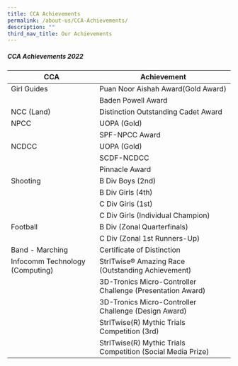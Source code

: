 ```yaml
---
title: CCA Achievements
permalink: /about-us/CCA-Achievements/
description: ""
third_nav_title: Our Achievements
---
```

##### **CCA Achievements 2022**


| CCA |  Achievement |
| -------- | -------- |
| Girl Guides     |    Puan Noor Aishah Award(Gold Award)
||Baden Powell Award | 
| NCC (Land) |    Distinction Outstanding Cadet Award |
| NPCC | UOPA (Gold)
|| SPF-NPCC Award |
| NCDCC | UOPA (Gold)
|| SCDF-NCDCC |
|| Pinnacle Award||
|Shooting | B Div Boys (2nd)
||B Div Girls (4th)
||C Div Girls (1st)
||C Div Girls (Individual Champion)
|Football | B Div (Zonal Quarterfinals)
|| C Div (Zonal 1st Runners-Up) ||
| Band - Marching     | Certificate of Distinction || 
|Infocomm Technology (Computing) | StrITwise® Amazing Race (Outstanding Achievement)
|| 3D-Tronics Micro-Controller Challenge (Presentation Award)
|| 3D-Tronics Micro-Controller Challenge (Design Award)
|| StrITwise(R) Mythic Trials Competition (3rd)
|| StrITwise(R) Mythic Trials Competition (Social Media Prize)||